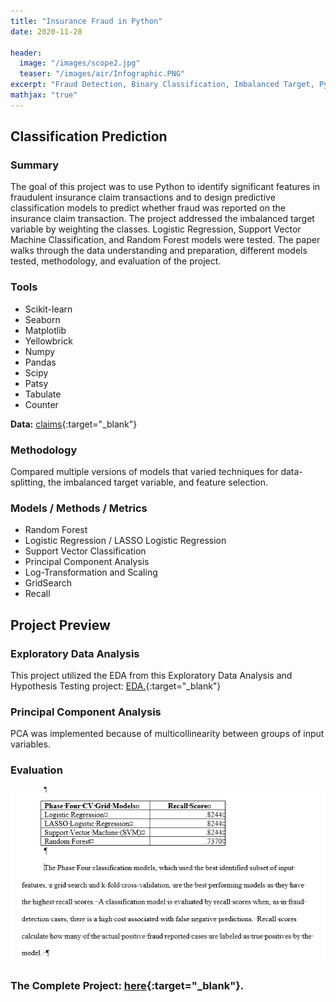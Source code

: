 ```yaml
---
title: "Insurance Fraud in Python"
date: 2020-11-28

header:
  image: "/images/scope2.jpg"
  teaser: "/images/air/Infographic.PNG"
excerpt: "Fraud Detection, Binary Classification, Imbalanced Target, Python"
mathjax: "true"
---
```


## Classification Prediction

### Summary

The goal of this project was to use Python to identify significant features in fraudulent insurance claim transactions and to design predictive classification models to predict whether fraud was reported on the insurance claim transaction. The project addressed the imbalanced target variable by weighting the classes. Logistic Regression, Support Vector Machine Classification, and Random Forest models were tested. The paper walks through the data understanding and preparation, different models tested, methodology, and evaluation of the project.

### Tools

* Scikit-learn
* Seaborn
* Matplotlib
* Yellowbrick
* Numpy
* Pandas
* Scipy
* Patsy
* Tabulate
* Counter

**Data:** [claims](https://www.kaggle.com/patilk1/fraudulentinsuranceclaim){:target="_blank"}

### Methodology

Compared multiple versions of models that varied techniques for data-splitting, the imbalanced target variable, and feature selection.

### Models / Methods / Metrics

* Random Forest
* Logistic Regression / LASSO Logistic Regression
* Support Vector Classification
* Principal Component Analysis
* Log-Transformation and Scaling
* GridSearch
* Recall


## Project Preview

### Exploratory Data Analysis

This project utilized the EDA from this Exploratory Data Analysis and Hypothesis Testing project: [EDA.](https://github.com/MaryDonovanMartello/EDA-and-Hypothesis-Testing){:target="_blank"}

### Principal Component Analysis

PCA was implemented because of multicollinearity between groups of input variables.

### Evaluation

![RESULTS1](/images/fraud/Results2.PNG)

### The Complete Project: [here](https://github.com/MaryDonovanMartello/Insurance-Fraud-in-Python){:target="_blank"}.
<!--   teaser: "/images/scope3.jpg" -->

